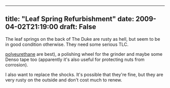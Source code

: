 
---
title: "Leaf Spring Refurbishment"
date: 2009-04-02T21:19:00
draft: False
---

The leaf springs on the back of The Duke are rusty as hell, but seem to be in good condition otherwise.  They need some serious TLC.

[polyeurethane](http://www.lrseries.com/shop/product/listing/17265/DC7104-BLACK-POLYURETHANE-BUSH-KIT-SERIES-3-LWB.html) are best), a polishing wheel for the grinder and maybe some Denso tape too (apparently it's also useful for protecting nuts from corrosion).

I also want to replace the shocks.  It's possible that they're fine, but they are very rusty on the outside and don't cost much to renew.